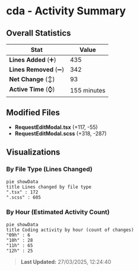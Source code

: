 # cda - Activity Summary 

## Overall Statistics

| Stat                   | Value                                                             |
| ---------------------- | ----------------------------------------------------------------- |
| **Lines Added** (➕)   | 435                                          |
| **Lines Removed** (➖) | 342                                        |
| **Net Change** (↕)    | 93                |
| **Active Time** (⌚)   | 155 minutes |


## Modified Files
- **RequestEditModal.tsx** (+117, -55)
- **RequestEditModal.scss** (+318, -287)

## Visualizations

### By File Type (Lines Changed)

```mermaid
pie showData
title Lines changed by file type
".tsx" : 172
".scss" : 605
```

### By Hour (Estimated Activity Count)

```mermaid
pie showData
title Coding activity by hour (count of changes)
"09h" : 6
"10h" : 28
"11h" : 65
"12h" : 25
```


> **Last Updated:** 27/03/2025, 12:24:40